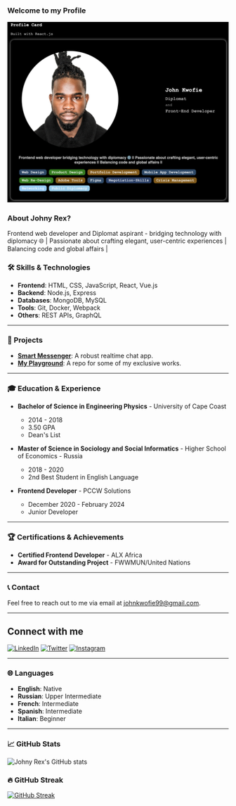 ### Welcome to my Profile
![My Picture](images/profileme.png)

### About Johny Rex?
Frontend web developer and Diplomat aspirant - bridging technology with diplomacy 🌐 | Passionate about crafting elegant, user-centric experiences | Balancing code and global affairs | 

### 🛠️ Skills & Technologies

- **Frontend**: HTML, CSS, JavaScript, React, Vue.js
- **Backend**: Node.js, Express
- **Databases**: MongoDB, MySQL
- **Tools**: Git, Docker, Webpack
- **Others**: REST APIs, GraphQL

---

### 📂 Projects
- **[Smart Messenger](https://github.com/johnyREx/Webstack-Portfolio-Project)**: A robust realtime chat app.
- **[My Playground](https://github.com/johnyREx/johnys_playground)**: A repo for some of my exclusive works.

---

### 🎓 Education & Experience

- **Bachelor of Science in Engineering Physics** - University of Cape Coast
  - 2014 - 2018
  - 3.50 GPA
  - Dean's List

- **Master of Science in Sociology and Social Informatics** - Higher School of Economics - Russia
  - 2018 - 2020
  - 2nd Best Student in English Language

- **Frontend Developer** - PCCW Solutions 
  - December 2020 - February 2024  
  - Junior Developer

---

### 🏆 Certifications & Achievements

- **Certified Frontend Developer** - ALX Africa
- **Award for Outstanding Project** - FWWMUN/United Nations

---

### 📞 Contact

Feel free to reach out to me via email at [johnkwofie99@gmail.com](mailto:johnkwofie99@icloud.com).

---

## Connect with me

[![LinkedIn](https://img.shields.io/badge/-LinkedIn-blue?style=flat-square&logo=linkedin)](https://www.linkedin.com/in/john-kwofie-731960101)
[![Twitter](https://img.shields.io/badge/-Twitter-blue?style=flat-square&logo=twitter&logoColor=white)](https://twitter.com/TheJohnyRex)
[![Instagram](https://img.shields.io/badge/-Instagram-purple?style=flat-square&logo=instagram&logoColor=white)](https://instagram.com/thejohnyrex)

---

### 🌐 Languages

- **English**: Native
- **Russian**: Upper Intermediate
- **French**: Intermediate 
- **Spanish**: Intermediate
- **Italian**: Beginner

---

### 📈 GitHub Stats

![Johny Rex's GitHub stats](https://github-readme-stats.vercel.app/api?username=johnyREx&show_icons=true&theme=radical)

### 🔥 GitHub Streak

[![GitHub Streak](https://github-readme-streak-stats.herokuapp.com/?user=johnyREx&theme=radical)](https://git.io/streak-stats)